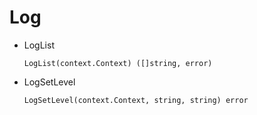# Log

* LogList

  `LogList(context.Context) ([]string, error)`

* LogSetLevel

  `LogSetLevel(context.Context, string, string) error`
